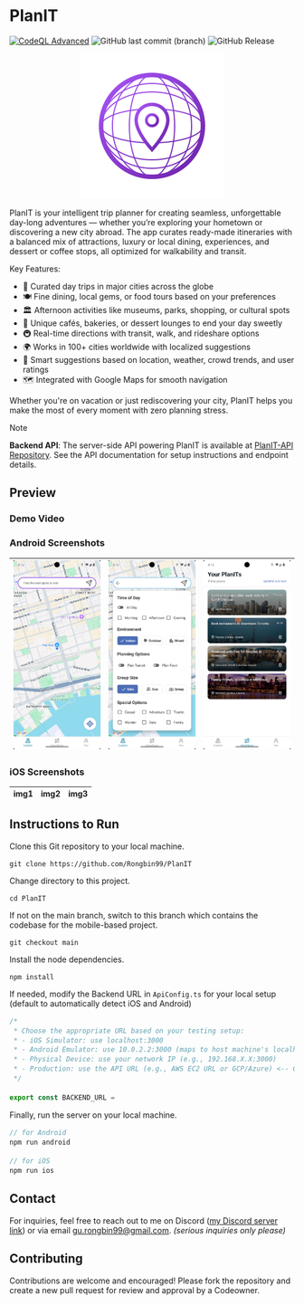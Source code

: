 # PlanIT

[![CodeQL Advanced](https://github.com/Rongbin99/PlanIT/actions/workflows/codeql.yml/badge.svg?branch=main)](https://github.com/Rongbin99/PlanIT/actions/workflows/codeql.yml)
![GitHub last commit (branch)](https://img.shields.io/github/last-commit/Rongbin99/PlanIT/main)
![GitHub Release](https://img.shields.io/github/v/release/Rongbin99/PlanIT?style=flat)

<div align="center">

![PlanIT Logo](https://github.com/Rongbin99/PlanIT/blob/main/assets/images/planit_logo.png)

</div>

PlanIT is your intelligent trip planner for creating seamless, unforgettable day-long adventures — whether you’re exploring your hometown or discovering a new city abroad. The app curates ready-made itineraries with a balanced mix of attractions, luxury or local dining, experiences, and dessert or coffee stops, all optimized for walkability and transit.

Key Features:

- 🎯 Curated day trips in major cities across the globe
- 🍽️ Fine dining, local gems, or food tours based on your preferences
- 🏛️ Afternoon activities like museums, parks, shopping, or cultural spots
- 🍰 Unique cafés, bakeries, or dessert lounges to end your day sweetly
- 🚇 Real-time directions with transit, walk, and rideshare options
- 🌍 Works in 100+ cities worldwide with localized suggestions
- 🤖 Smart suggestions based on location, weather, crowd trends, and user ratings
- 🗺️ Integrated with Google Maps for smooth navigation

Whether you're on vacation or just rediscovering your city, PlanIT helps you make the most of every moment with zero planning stress.

> [!NOTE]
> **Backend API**: The server-side API powering PlanIT is available at [PlanIT-API Repository](https://github.com/Rongbin99/PlanIT-API). See the API documentation for setup instructions and endpoint details.

## Preview

### Demo Video



### Android Screenshots

| ![Home Screenshot Android](https://github.com/Rongbin99/PlanIT/blob/main/assets/readme/Screenshot_1754568740.png) | ![Options Dropdown Screenshot Android](https://github.com/Rongbin99/PlanIT/blob/main/assets/readme/Screenshot_1754568745.png) | ![History Screenshot Android](https://github.com/Rongbin99/PlanIT/blob/main/assets/readme/Screenshot_1754568751.png) |
| ---- | ---- | ---- |

### iOS Screenshots

| img1 | img2 | img3 |
| ---- | ---- | ---- |

## Instructions to Run

Clone this Git repository to your local machine.

```
git clone https://github.com/Rongbin99/PlanIT
```

Change directory to this project.

```
cd PlanIT
```

If not on the main branch, switch to this branch which contains the codebase for the mobile-based project.

```
git checkout main
```

Install the node dependencies.

```
npm install
```

If needed, modify the Backend URL in `ApiConfig.ts` for your local setup (default to automatically detect iOS and Android)

```ts
/*
 * Choose the appropriate URL based on your testing setup:
 * - iOS Simulator: use localhost:3000 
 * - Android Emulator: use 10.0.2.2:3000 (maps to host machine's localhost)
 * - Physical Device: use your network IP (e.g., 192.168.X.X:3000)
 * - Production: use the API URL (e.g., AWS EC2 URL or GCP/Azure) <-- COMING SOON
 */

export const BACKEND_URL =
```

Finally, run the server on your local machine.

```ts
// for Android
npm run android

// for iOS
npm run ios
```

## Contact

For inquiries, feel free to reach out to me on Discord ([my Discord server link](discord.gg/3ExWbX2AXf)) or via email gu.rongbin99@gmail.com. *(serious inquiries only please)*

## Contributing

Contributions are welcome and encouraged! Please fork the repository and create a new pull request for review and approval by a Codeowner.
